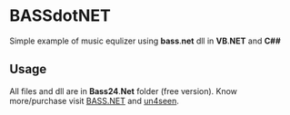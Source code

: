 # BASSdotNET
Simple example of music equlizer using **bass**.**net** dll in **VB**.**NET** and **C##**
## Usage
All files and dll are in **Bass24**.**Net** folder (free version). Know more/purchase visit [BASS.NET](http://bass.radio42.com/) and [un4seen](https://www.un4seen.com/).

